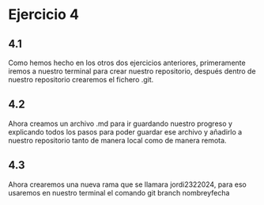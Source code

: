 # Ejercicio 4
## 4.1 
Como hemos hecho en los otros dos ejercicios anteriores, primeramente iremos a nuestro terminal para crear nuestro repositorio, después dentro de nuestro repositorio crearemos el fichero .git.  
## 4.2
Ahora creamos un archivo .md para ir guardando nuestro progreso y explicando todos los pasos para poder guardar ese archivo y añadirlo a nuestro repositorio tanto de manera local como de manera remota.  
## 4.3
Ahora crearemos una nueva rama que se llamara jordi2322024, para eso usaremos en nuestro terminal el comando git branch nombreyfecha